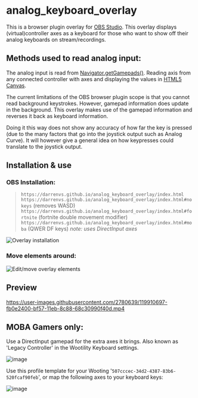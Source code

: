 # analog_keyboard_overlay

This is a browser plugin overlay for [OBS Studio][e148b553]. This overlay displays (virtual)controller axes as a keyboard for those who want to show off their analog keyboards on stream/recordings.

## Methods used to read analog input:

The analog input is read from [Navigator.getGamepads()][ebc9fbee]. Reading axis from any connected controller with axes and displaying the values in [HTML5 Canvas][b68cfb52].

The current limitations of the OBS browser plugin scope is that you cannot read background keystrokes. However, gamepad information does update in the background. This overlay makes use of the gamepad information and reverses it back as keyboard information.

Doing it this way does not show any accuracy of how far the key is pressed (due to the many factors that go into the joystick output such as Analog Curve). It will however give a general idea on how keypresses could translate to the joystick output.

## Installation & use

### OBS Installation:

> `https://darrenvs.github.io/analog_keyboard_overlay/index.html`
> `https://darrenvs.github.io/analog_keyboard_overlay/index.html#nokeys` (removes WASD)
> `https://darrenvs.github.io/analog_keyboard_overlay/index.html#fortnite` (fortnite double movement modifier)
> `https://darrenvs.github.io/analog_keyboard_overlay/index.html#moba` (QWER DF keys) *note: uses DirectInput axes*

![Overlay installation](https://i.imgur.com/CqEanAn.png)

### Move elements around:

![Edit/move overlay elements](https://i.imgur.com/0QGuCqW.png)

[4cb0053a]: https://discord.gg/C8hY9z3 "Wooting's #woot_dev channel"
[b68cfb52]: https://developer.mozilla.org/nl/docs/Web/API/Canvas_API "Canvas API"
[e148b553]: https://obsproject.com/ "Open Broadcaster Software"
[ebc9fbee]: https://developer.mozilla.org/en-US/docs/Web/API/Navigator/getGamepads "getGamepads"


## Preview
https://user-images.githubusercontent.com/2780639/119910697-fb0e2400-bf57-11eb-8c88-68c30990f40d.mp4


## MOBA Gamers only:
Use a DirectInput gamepad for the extra axes it brings. Also known as 'Legacy Controller' in the Wootility Keyboard settings.

![image](https://user-images.githubusercontent.com/2780639/130568002-6c7160d9-9588-42ac-a66f-552132b9245d.png)

Use this profile template for your Wooting '`507cccec-34d2-4387-83b6-520fcaf90feb`', or map the following axes to your keyboard keys:

![image](https://user-images.githubusercontent.com/2780639/130568183-cfd58ea1-bd09-4ea6-b74a-1296b0d0c2f2.png)

